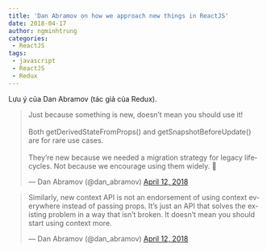 ```yaml
---
title: 'Dan Abramov on how we approach new things in ReactJS'
date: 2018-04-17
author: ngminhtrung
categories:
 - ReactJS
tags:
 - javascript
 - ReactJS
 - Redux
---
```


Lưu ý của Dan Abramov (tác giả của Redux).

<blockquote class="twitter-tweet" data-lang="en"><p lang="en" dir="ltr">Just because something is new, doesn’t mean you should use it!<br><br>Both getDerivedStateFromProps() and getSnapshotBeforeUpdate() are for rare use cases.<br><br>They’re new because we needed a migration strategy for legacy lifecycles. Not because we encourage using them widely. 🙂</p>&mdash; Dan Abramov (@dan_abramov) <a href="https://twitter.com/dan_abramov/status/984509763735228423?ref_src=twsrc%5Etfw">April 12, 2018</a></blockquote>


<blockquote class="twitter-tweet" data-lang="en"><p lang="en" dir="ltr">Similarly, new context API is not an endorsement of using context everywhere instead of passing props. It’s just an API that solves the existing problem in a way that isn’t broken. It doesn’t mean you should start using context more.</p>&mdash; Dan Abramov (@dan_abramov) <a href="https://twitter.com/dan_abramov/status/984510107923963904?ref_src=twsrc%5Etfw">April 12, 2018</a></blockquote>